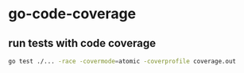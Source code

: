 # go-code-coverage

## run tests with code coverage

```sh
go test ./... -race -covermode=atomic -coverprofile coverage.out
```